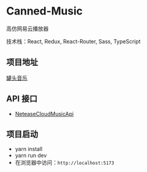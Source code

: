 # Canned-Music

高仿网易云播放器

技术栈：React, Redux, React-Router, Sass, TypeScript

## 项目地址

[罐头音乐](https://cannedmusic.yellowcan.top/)

## API 接口

- [NeteaseCloudMusicApi](https://binaryify.github.io/NeteaseCloudMusicApi)

## 项目启动

- yarn install
- yarn run dev
- 在浏览器中访问：`http://localhost:5173`
